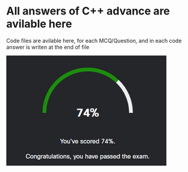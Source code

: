 <h1>All answers of C++ advance are avilable here</h1>
<p>Code files are avilable here, for each MCQ/Question, and in each code answer is writen at the end of file</p>
<img src="cisco pass.png" alt="image of passing Cisco" >
